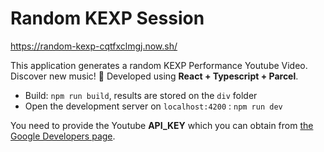 # Random KEXP Session

https://random-kexp-cqtfxclmgj.now.sh/

This application generates a random KEXP Performance Youtube Video. Discover new music! 🎵 
Developed using **React + Typescript + Parcel**.

- Build: `npm run build`, results are stored on the `div` folder 
- Open the development server on `localhost:4200` : `npm run dev`

You need to provide the Youtube **API_KEY** which you can obtain from [the Google Developers page](https://developers.google.com/).


